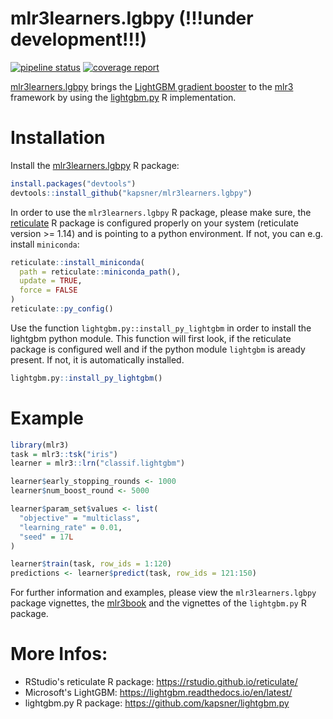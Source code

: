 # mlr3learners.lgbpy (!!!under development!!!)

<!-- badges: start -->
[![pipeline status](https://gitlab.com/kapsner/mlr3learners-lgbpy/badges/master/pipeline.svg)](https://gitlab.com/kapsner/mlr3learners-lgbpy/commits/master)
[![coverage report](https://gitlab.com/kapsner/mlr3learners-lgbpy/badges/master/coverage.svg)](https://gitlab.com/kapsner/mlr3learners-lgbpy/commits/master)
<!-- badges: end -->
 
[mlr3learners.lgbpy](https://github.com/kapsner/mlr3learners.lgbpy) brings the [LightGBM gradient booster](https://lightgbm.readthedocs.io) to the [mlr3](https://github.com/mlr-org/mlr3) framework by using the [lightgbm.py](https://github.com/kapsner/lightgbm.py) R implementation. 

# Installation

Install the [mlr3learners.lgbpy](https://github.com/kapsner/mlr3learners.lgbpy) R package:

```r
install.packages("devtools")
devtools::install_github("kapsner/mlr3learners.lgbpy")
```

In order to use the `mlr3learners.lgbpy` R package, please make sure, the [reticulate](https://github.com/rstudio/reticulate) R package is configured properly on your system (reticulate version >= 1.14) and is pointing to a python environment. If not, you can e.g. install `miniconda`:

```r
reticulate::install_miniconda(
  path = reticulate::miniconda_path(),
  update = TRUE,
  force = FALSE
)
reticulate::py_config()
```

Use the function `lightgbm.py::install_py_lightgbm` in order to install the lightgbm python module. This function will first look, if the reticulate package is configured well and if the python module `lightgbm` is aready present. If not, it is automatically installed. 

```r
lightgbm.py::install_py_lightgbm()
```

# Example

```r
library(mlr3)
task = mlr3::tsk("iris")
learner = mlr3::lrn("classif.lightgbm")

learner$early_stopping_rounds <- 1000
learner$num_boost_round <- 5000

learner$param_set$values <- list(
  "objective" = "multiclass",
  "learning_rate" = 0.01,
  "seed" = 17L
)

learner$train(task, row_ids = 1:120)
predictions <- learner$predict(task, row_ids = 121:150)
```

For further information and examples, please view the `mlr3learners.lgbpy` package vignettes, the [mlr3book](https://mlr3book.mlr-org.com/index.html) and the vignettes of the `lightgbm.py` R package.  

# More Infos:

- RStudio's reticulate R package: https://rstudio.github.io/reticulate/
- Microsoft's LightGBM: https://lightgbm.readthedocs.io/en/latest/
- lightgbm.py R package: https://github.com/kapsner/lightgbm.py

